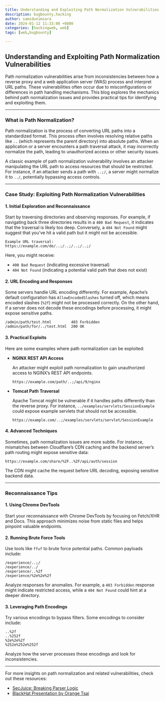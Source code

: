 ```yaml
---
title: Understanding and Exploiting Path Normalization Vulnerabilities
description: bugbounty,hacking
author: samidunimsara
date: 2024-01-12 11:33:00 +0800
categories: [hackingweb, web]
tags: [web,bugbounty]

---
```



## Understanding and Exploiting Path Normalization Vulnerabilities

Path normalization vulnerabilities arise from inconsistencies between how a reverse proxy and a web application server (WAS) process and interpret URL paths. These vulnerabilities often occur due to misconfigurations or differences in path handling mechanisms. This blog explores the mechanics behind path normalization issues and provides practical tips for identifying and exploiting them.

---

### What is Path Normalization?

Path normalization is the process of converting URL paths into a standardized format. This process often involves resolving relative paths like `..` (which represents the parent directory) into absolute paths. When an application or a server encounters a path traversal attack, it may incorrectly normalize the path, leading to unauthorized access or other security issues.

A classic example of path normalization vulnerability involves an attacker manipulating the URL path to access resources that should be restricted. For instance, if an attacker sends a path with `..;/`, a server might normalize it to `../`, potentially bypassing access controls.

---

### Case Study: Exploiting Path Normalization Vulnerabilities

#### 1. Initial Exploration and Reconnaissance

Start by traversing directories and observing responses. For example, if navigating back three directories results in a `400 Bad Request`, it indicates that the traversal is likely too deep. Conversely, a `404 Not Found` might suggest that you’ve hit a valid path but it might not be accessible.

```plaintext
Example URL traversal:
https://example.com/de/..;/..;/..;/..;/
```

Here, you might receive:
- `400 Bad Request` (indicating excessive traversal)
- `404 Not Found` (indicating a potential valid path that does not exist)

#### 2. URL Encoding and Responses

Some servers handle URL encoding differently. For example, Apache’s default configuration has `AllowEncodedSlashes` turned off, which means encoded slashes (`%2f`) might not be processed correctly. On the other hand, if a server does not decode these encodings before processing, it might expose sensitive paths.

```plaintext
/admin/path/test.html         403 Forbidden
/admin/path/for/../test.html  200 OK
```

#### 3. Practical Exploits

Here are some examples where path normalization can be exploited:

- **NGINX REST API Access**

  An attacker might exploit path normalization to gain unauthorized access to NGINX’s REST API endpoints.

  ```plaintext
  https://example.com/path/..;/api/9/nginx
  ```

- **Tomcat Path Traversal**

  Apache Tomcat might be vulnerable if it handles paths differently than the reverse proxy. For instance, `../examples/servlets/SessionExample` could expose example servlets that should not be accessible.

  ```plaintext
  https://example.com/..;/examples/servlets/servlet/SessionExample
  ```

#### 4. Advanced Techniques

Sometimes, path normalization issues are more subtle. For instance, mismatches between Cloudflare’s CDN caching and the backend server’s path routing might expose sensitive data:

```plaintext
https://example.com/share/%2F..%2F/api/auth/session
```

The CDN might cache the request before URL decoding, exposing sensitive backend data.

---

### Reconnaissance Tips

#### 1. Using Chrome DevTools

Start your reconnaissance with Chrome DevTools by focusing on Fetch/XHR and Docs. This approach minimizes noise from static files and helps pinpoint valuable endpoints.

#### 2. Running Brute Force Tools

Use tools like `ffuf` to brute force potential paths. Common payloads include:

```plaintext
/experience/..;/
/experience/../
/experience/..%2f
/experience/%2e%2e%2f
```

Analyze responses for anomalies. For example, a `403 Forbidden` response might indicate restricted access, while a `404 Not Found` could hint at a deeper directory.

#### 3. Leveraging Path Encodings

Try various encodings to bypass filters. Some encodings to consider include:

```plaintext
..%2f
..%252f
%2e%2e%2f
%252e%252e%252f
```

Analyze how the server processes these encodings and look for inconsistencies.

---


For more insights on path normalization and related vulnerabilities, check out these resources:
- [SecJuice: Breaking Parser Logic](https://www.secjuice.com/breaking-parser-logic-gain-access-to-nginx-plus-api-read-write-upstreams/)
- [BlackHat Presentation by Orange Tsai](https://i.blackhat.com/us-18/Wed-August-8/us-18-Orange-Tsai-Breaking-Parser-Logic-Take-Your-Path-Normalization-Off-And-Pop-0days-Out-2.pdf)
